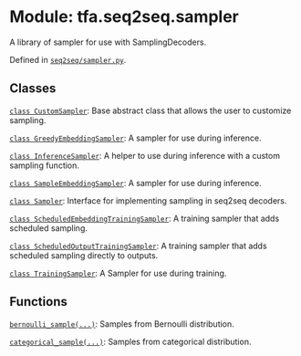 <div itemscope itemtype="http://developers.google.com/ReferenceObject">
<meta itemprop="name" content="tfa.seq2seq.sampler" />
<meta itemprop="path" content="Stable" />
</div>

# Module: tfa.seq2seq.sampler

A library of sampler for use with SamplingDecoders.



Defined in [`seq2seq/sampler.py`](https://github.com/tensorflow/addons/tree/0.4-release/tensorflow_addons/seq2seq/sampler.py).

<!-- Placeholder for "Used in" -->


## Classes

[`class CustomSampler`](../../tfa/seq2seq/CustomSampler.md): Base abstract class that allows the user to customize sampling.

[`class GreedyEmbeddingSampler`](../../tfa/seq2seq/GreedyEmbeddingSampler.md): A sampler for use during inference.

[`class InferenceSampler`](../../tfa/seq2seq/InferenceSampler.md): A helper to use during inference with a custom sampling function.

[`class SampleEmbeddingSampler`](../../tfa/seq2seq/SampleEmbeddingSampler.md): A sampler for use during inference.

[`class Sampler`](../../tfa/seq2seq/Sampler.md): Interface for implementing sampling in seq2seq decoders.

[`class ScheduledEmbeddingTrainingSampler`](../../tfa/seq2seq/ScheduledEmbeddingTrainingSampler.md): A training sampler that adds scheduled sampling.

[`class ScheduledOutputTrainingSampler`](../../tfa/seq2seq/ScheduledOutputTrainingSampler.md): A training sampler that adds scheduled sampling directly to outputs.

[`class TrainingSampler`](../../tfa/seq2seq/TrainingSampler.md): A Sampler for use during training.

## Functions

[`bernoulli_sample(...)`](../../tfa/seq2seq/sampler/bernoulli_sample.md): Samples from Bernoulli distribution.

[`categorical_sample(...)`](../../tfa/seq2seq/sampler/categorical_sample.md): Samples from categorical distribution.

